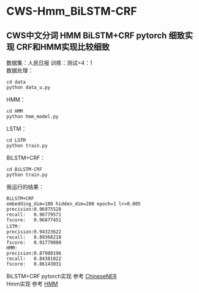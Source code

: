# CWS-Hmm_BiLSTM-CRF 
## CWS中文分词 HMM BiLSTM+CRF pytorch 细致实现 CRF和HMM实现比较细致
数据集：人民日报 训练：测试=4：1 <br>
数据处理：<br>
```
cd data
python data_u.py
```
HMM：<br>
```
cd HMM
python hmm_model.py
```
LSTM：<br>
```
cd LSTM
python train.py
```
BiLSTM+CRF：<br>
```
cd BiLSTM-CRF
python train.py
```
我运行的结果：<br>
```
BiLSTM+CRF
embedding_dim=100 hidden_dim=200 epoch=1 lr=0.005
precision:0.96975528
recall:   0.96779571
fscore:   0.96877451
LSTM：
precision:0.94323622
recall:   0.89368218
fscore:   0.91779080
HMM:
precision:0.87980196
recall:   0.84381022
fscore:   0.86143031
```
BiLSTM+CRF pytorch实现 参考 [ChineseNER](https://github.com/buppt/ChineseNER)<br>
Hmm实现 参考 [HMM](https://github.com/ldanduo/HMM)<br>

